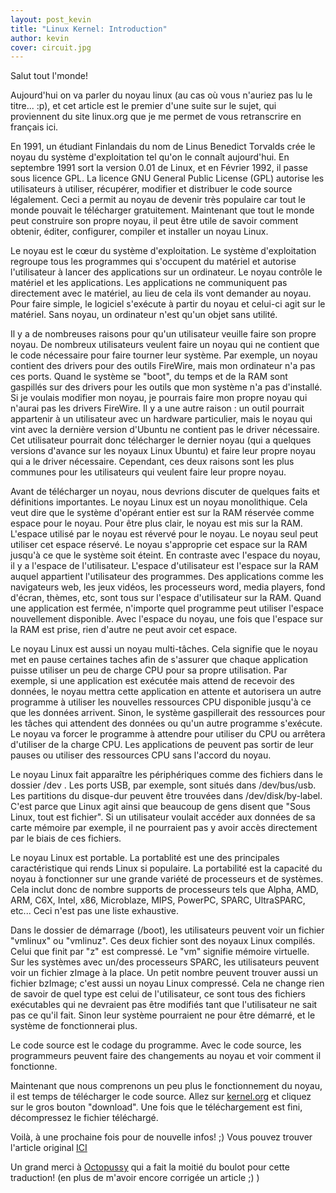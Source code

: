 ```yaml
---
layout: post_kevin
title: "Linux Kernel: Introduction"
author: kevin
cover: circuit.jpg
---
```


Salut tout l'monde!

Aujourd'hui on va parler du noyau linux (au cas où vous n'auriez pas lu le titre... :p), et cet article est le premier d'une suite sur le sujet, qui proviennent du site linux.org que je me permet de vous retranscrire en français ici.
<!--break-->
En 1991, un étudiant Finlandais du nom de Linus Benedict Torvalds crée  le noyau du système d'exploitation tel qu'on le connaît aujourd'hui. En  septembre 1991 sort la version 0.01 de Linux, et en Février 1992, il  passe sous licence GPL.  La licence  GNU General Public License (GPL) autorise les utilisateurs à utiliser, récupérer, modifier et  distribuer le code source légalement. Ceci a permit au noyau de devenir très populaire car tout le monde pouvait le télécharger gratuitement. Maintenant que tout le monde peut construire son propre noyau, il peut être utile de savoir comment obtenir, éditer, configurer, compiler et installer un noyau Linux.

Le noyau  est le cœur du système d'exploitation. Le système d'exploitation regroupe tous les programmes qui s'occupent du matériel et autorise l'utilisateur à lancer des applications sur un ordinateur. Le noyau contrôle le matériel et les applications. Les applications ne communiquent pas directement avec le matériel, au lieu de cela ils vont demander au noyau. Pour faire simple, le logiciel s'exécute à partir du noyau et celui-ci agit sur le matériel. Sans noyau, un ordinateur n'est qu'un objet sans utilité.

 Il y a de nombreuses raisons pour qu'un utilisateur veuille faire son propre noyau. De nombreux utilisateurs veulent faire un noyau qui ne contient que le code nécessaire pour faire tourner leur système. Par exemple, un noyau contient des drivers pour des outils FireWire, mais mon ordinateur n'a pas ces ports. Quand le système se "boot", du temps et de la RAM sont gaspillés sur des drivers pour les outils que mon système n'a pas d'installé. Si je voulais modifier mon noyau, je pourrais faire mon propre noyau qui n'aurai pas les drivers FireWire. Il y a une autre raison : un outil pourrait appartenir à un utilisateur avec un hardware particulier, mais le noyau qui vint avec la dernière version d'Ubuntu ne contient pas le driver nécessaire. Cet utilisateur pourrait donc télécharger le dernier noyau (qui a quelques versions d'avance sur les noyaux Linux Ubuntu) et faire leur propre noyau qui a le driver nécessaire. Cependant, ces deux raisons sont les plus communes pour les utilisateurs qui veulent faire leur propre noyau.

Avant de télécharger un noyau, nous devrions discuter de quelques faits et définitions importantes. Le noyau Linux est un noyau monolithique. Cela veut dire que le système d'opérant entier est sur la RAM réservée comme espace pour le noyau. Pour être plus clair, le noyau est mis sur la RAM. L'espace utilisé par le noyau est révervé pour le noyau. Le noyau seul peut utiliser cet espace réservé. Le noyau s'approprie cet espace sur la RAM jusqu'à ce que le système soit éteint. En contraste avec l'espace du noyau, il y a l'espace de l'utilisateur. L'espace d'utilisateur est l'espace sur la RAM auquel appartient l'utilisateur des programmes. Des applications comme les navigateurs web, les jeux vidéos, les processeurs word, media players, fond d'écran, thèmes, etc, sont tous sur l'espace d'utilisateur sur la RAM. Quand une application est fermée, n'importe quel programme peut utiliser l'espace nouvellement disponible. Avec l'espace du noyau, une fois que l'espace sur la RAM est prise, rien d'autre ne peut avoir cet espace.

Le noyau  Linux est aussi un noyau multi-tâches. Cela signifie que le noyau met en pause certaines taches afin de s'assurer que chaque application puisse utiliser un peu de charge CPU pour sa propre utilisation. Par exemple, si une application est exécutée mais attend de recevoir des données, le noyau mettra cette application en attente et autorisera un autre programme à utiliser les nouvelles ressources CPU disponible jusqu'à ce que les données arrivent. Sinon, le système gaspillerait des ressources pour les tâches qui attendent des données ou qu'un autre programme s'exécute. Le noyau va forcer le programme à attendre pour utiliser du CPU ou arrêtera d'utiliser de la charge CPU. Les applications de peuvent pas sortir de leur pauses ou utiliser des ressources CPU sans l'accord du noyau.

Le noyau  Linux fait apparaître les périphériques comme des fichiers dans le dossier /dev . Les ports USB, par exemple, sont situés dans /dev/bus/usb. Les partitions du disque-dur peuvent être trouvées dans /dev/disk/by-label. C'est parce que Linux agit ainsi que beaucoup de gens disent que "Sous Linux, tout est fichier". Si un utilisateur voulait accéder aux données de sa carte mémoire par exemple, il ne pourraient pas y avoir accès directement par le biais de ces fichiers.

Le noyau Linux est portable. La portablité est une des principales caractéristique qui rends Linux si populaire. La portabilité est la capacité du noyau à fonctionner sur une grande variété de processeurs et de systèmes. Cela inclut donc de nombre supports de processeurs tels que Alpha, AMD, ARM, C6X, Intel, x86, Microblaze, MIPS, PowerPC, SPARC, UltraSPARC, etc... Ceci n'est pas une liste exhaustive.

Dans le dossier de démarrage (/boot), les utilisateurs peuvent voir un fichier "vmlinux" ou "vmlinuz". Ces deux fichier sont des noyaux Linux compilés. Celui que finit par "z" est compressé. Le "vm" signifie mémoire virtuelle. Sur les systèmes avec un/des processeurs SPARC, les utilisateurs peuvent voir un fichier zImage à la place. Un petit nombre peuvent trouver aussi un fichier bzImage; c'est aussi un noyau Linux compressé. Cela ne change rien de savoir de quel type est celui de l'utilisateur, ce sont tous des fichiers exécutables qui ne devraient pas être modifiés tant que l'utilisateur ne sait pas ce qu'il fait. Sinon leur système pourraient ne pour être démarré, et le système de fonctionnerai plus.

Le code source est le codage du programme. Avec le code source, les programmeurs peuvent faire des changements au noyau et  voir comment il fonctionne.

Maintenant que nous comprenons un peu plus le fonctionnement du noyau, il est temps de télécharger le code source. Allez sur [kernel.org](https://www.kernel.org/) et cliquez sur le gros bouton "download". Une fois que le téléchargement est fini, décompressez le fichier téléchargé.

Voilà, à une prochaine fois pour de nouvelle infos! ;) Vous pouvez trouver l'article original [ICI](http://www.linux.org/threads/%EF%BB%BFthe-linux-kernel-introduction.4203/)

Un grand merci à [Octopussy](http://riku-paradise-finder.deviantart.com/) qui a fait la moitié du boulot pour cette traduction! (en plus de m'avoir encore corrigée un article ;) )
